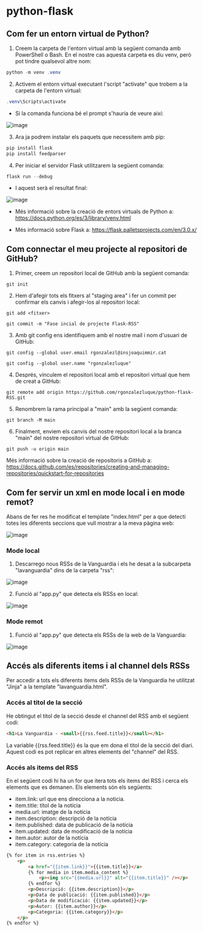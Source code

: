 # python-flask
## Com fer un entorn virtual de Python?
1. Creem la carpeta de l'entorn virtual amb la següent comanda amb PowerShell o Bash. En el nostre cas aquesta carpeta es diu venv, però pot tindre qualsevol altre nom:
```powershell
python -m venv .venv
```
2. Activem el entorn virtual executant l'script "activate" que trobem a la carpeta de l'entorn virtual:
```powershell
.venv\Scripts\activate
```
* Si la comanda funciona bé el prompt s'hauria de veure així:

![image](https://github.com/rgonzalezluque/python-flask-RSS/assets/165800646/1b66b4cc-bd01-4554-a466-ba075d9940f0)

3. Ara ja podrem instalar els paquets que necessitem amb pip:
```powershell
pip install flask
pip install feedparser
```

4. Per iniciar el servidor Flask utilitzarem la següent comanda:
```powershell
flask run --debug
```
* I aquest serà el resultat final:

![image](https://github.com/rgonzalezluque/python-flask-RSS/assets/165800646/25fa7473-6489-49f6-8987-77ebbe5127ef)

* Més informació sobre la creació de entors virtuals de Python a:  https://docs.python.org/es/3/library/venv.html

* Més informació sobre Flask a: https://flask.palletsprojects.com/en/3.0.x/

## Com connectar el meu projecte al repositori de GitHub?
1. Primer, creem un repositori local de GitHub amb la següent comanda:
```
git init
```
2. Hem d'afegir tots els fitxers al "staging area" i fer un commit per confirmar els canvis i afegir-los al repositori local:
```
git add <fitxer>
```
```
git commit -m "Fase incial de projecte Flask-RSS"
```
3. Amb git config ens identifiquem amb el nostre mail i nom d'usuari de GitHub:
```
git config --global user.email rgonzalezl@insjoaquimmir.cat
```
```
git config --global user.name "rgonzalezluque"
```
4. Després, vinculem el repositori local amb el repositori virtual que hem de creat a GitHub:
```
git remote add origin https://github.com/rgonzalezluque/python-flask-RSS.git
```
5. Renombrem la rama principal a "main" amb la següent comanda:
```
git branch -M main
```
6. Finalment, enviem els canvis del nostre repositori local a la branca "main" del nostre repositori virtual de GitHub:
```
git push -u origin main
```
Més informació sobre la creació de repositoris a GitHub a: https://docs.github.com/es/repositories/creating-and-managing-repositories/quickstart-for-repositories

## Com fer servir un xml en mode local i en mode remot?
Abans de fer res he modificat el template "index.html" per a que detecti totes les diferents seccions que vull mostrar a la meva pàgina web:

![image](https://github.com/rgonzalezluque/python-flask-RSS/assets/165800646/c68edff7-d3a0-4906-99ce-388bfe8528f6)

### Mode local
1. Descarrego nous RSSs de la Vanguardia i els he desat a la subcarpeta "lavanguardia" dins de la carpeta "rss":

![image](https://github.com/rgonzalezluque/python-flask-RSS/assets/165800646/b985ecde-619b-45ce-92a0-3f1d8e9f88fd)

2. Funció al "app.py" que detecta els RSSs en local:

![image](https://github.com/rgonzalezluque/python-flask-RSS/assets/165800646/965b00ff-72db-4407-863b-e0fcbe6a01f0)

### Mode remot
1. Funció al "app.py" que detecta els RSSs de la web de la Vanguardia:

![image](https://github.com/rgonzalezluque/python-flask-RSS/assets/165800646/c354dc77-1560-4df1-acdb-2995fd602244)

## Accés als diferents items i al channel dels RSSs
Per accedir a tots els diferents items dels RSSs de la Vanguardia he utilitzat "Jinja" a la template "lavanguardia.html".
### Accés al titol de la secció
He obtingut el titol de la secció desde el channel del RSS amb el següent codi:
```html
<h1>La Vanguardia - <small>{{rss.feed.title}}</small></h1>
```
La variable {{rss.feed.title}} és la que em dona el titol de la secció del diari. Aquest codi es pot replicar en altres elements del "channel" del RSS.
### Accés als items del RSS
En el següent codi hi ha un for que itera tots els items del RSS i cerca els elements que es demanen.
Els elements són els següents:
* item.link: url que ens direcciona a la noticia.
* item.title: títol de la notícia
* media.url: imatge de la notícia
* item.description: descripció de la notícia
* item.published: data de publicació de la notícia
* item.updated: data de modificació de la notícia
* item.autor: autor de la notícia
* item.category: categoria de la notícia
```html
{% for item in rss.entries %}
    <p>
        <a href="{{item.link}}">{{item.title}}</a>
        {% for media in item.media_content %}
            <p><img src="{{media.url}}" alt="{{item.title}}" /></p>
        {% endfor %}
        <p>Descripció: {{item.description}}</p>
        <p>Data de publicació: {{item.published}}</p>
        <p>Data de modificació: {{item.updated}}</p>
        <p>Autor: {{item.author}}</p>
        <p>Categoria: {{item.category}}</p>
    </p>
{% endfor %}
```
